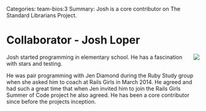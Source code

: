 Categories: team-bios:3
Summary: Josh is a core contributor on The Standard Librarians Project.

# Collaborator - Josh Loper

<img style="float: right" src="/attachments/josh-loper-sm.jpg" />

Josh started programming in elementary school. He has a fascination with stars and testing. 

He was pair programming with Jen Diamond during the Ruby Study group when she asked him to coach at Rails Girls in March 2014. He agreed and had such a great time that when Jen invited him to join the Rails Girls Summer of Code project he also agreed. He has been a core contributor since before the projects inception. 
